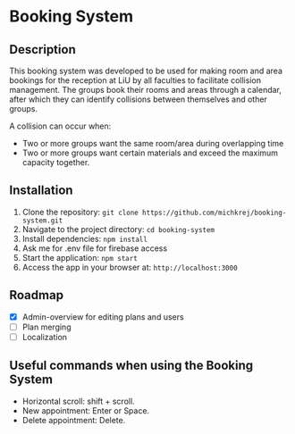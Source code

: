 # Booking System

## Description

This booking system was developed to be used for making room and area bookings for the reception at LiU by all faculties to facilitate collision management. The groups book their rooms and areas through a calendar, after which they can identify collisions between themselves and other groups.

A collision can occur when:

- Two or more groups want the same room/area during overlapping time
- Two or more groups want certain materials and exceed the maximum capacity together.

## Installation

1. Clone the repository: `git clone https://github.com/michkrej/booking-system.git`
2. Navigate to the project directory: `cd booking-system`
3. Install dependencies: `npm install`
4. Ask me for .env file for firebase access
5. Start the application: `npm start`
6. Access the app in your browser at: `http://localhost:3000`

## Roadmap

- [x] Admin-overview for editing plans and users
- [ ] Plan merging
- [ ] Localization

## Useful commands when using the Booking System

- Horizontal scroll: shift + scroll.
- New appointment: Enter or Space.
- Delete appointment: Delete.
